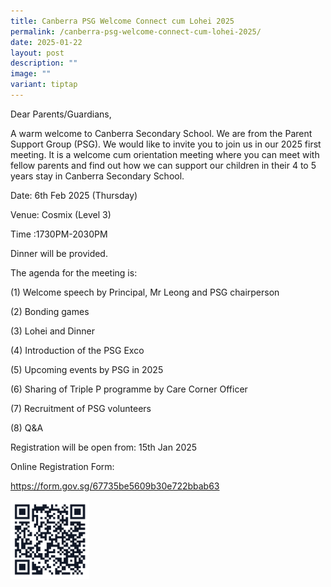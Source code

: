 ```yaml
---
title: Canberra PSG Welcome Connect cum Lohei 2025
permalink: /canberra-psg-welcome-connect-cum-lohei-2025/
date: 2025-01-22
layout: post
description: ""
image: ""
variant: tiptap
---
```

<p>Dear Parents/Guardians,</p>
<p>A warm welcome to Canberra Secondary School. We are from the Parent Support
Group (PSG). We would like to invite you to join us in our 2025 first meeting.
It is a welcome cum orientation meeting where you can meet with fellow
parents and find out how we can support our children in their 4 to 5 years
stay in Canberra Secondary School.
<br>
</p>
<p>Date: 6th Feb 2025 (Thursday)</p>
<p>Venue: Cosmix (Level 3)</p>
<p>Time :1730PM-2030PM</p>
<p>Dinner will be provided.
<br>
</p>
<p>The agenda for the meeting is:</p>
<p>(1) Welcome speech by Principal, Mr Leong and PSG chairperson</p>
<p>(2) Bonding games</p>
<p>(3) Lohei and Dinner</p>
<p>(4) Introduction of the PSG Exco</p>
<p>(5) Upcoming events by PSG in 2025</p>
<p>(6) Sharing of Triple P programme by Care Corner Officer</p>
<p>(7) Recruitment of PSG volunteers</p>
<p>(8) Q&amp;A
<br>
</p>
<p>Registration will be open from: 15th Jan 2025</p>
<p>Online Registration Form:</p>
<p><a href="https://form.gov.sg/67735be5609b30e722bbab63" rel="noopener noreferrer nofollow" target="_blank">https://form.gov.sg/67735be5609b30e722bbab63</a>
</p>
<p></p>
<div class="isomer-image-wrapper">
<img style="width: 25%;" height="auto" width="100%" alt="" src="/images/PSL_Lohei.png">
</div>
<p></p>
